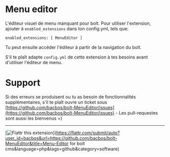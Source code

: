 Menu editor
===========

L'éditeur visuel de menu manquant pour bolt.
Pour utiliser l'extension, ajouter à `enabled_extensions` dans ton config.yml, tels que:

    enabled_extensions: [ MenuEditor ]

Tu peut ensuite accéder l'éditeur à partir de la navigation du bolt.

S'il te plaît adapte `config.yml` de cette extension à tes besoins avant d'utiliser l'éditeur de menu.


Support
=======
Si des erreurs se produisent ou tu as besoin de fonctionnalités supplémentaires, s'il te plaît ouvre un ticket sous [https://github.com/bacbos/bolt-MenuEditor/issues](https://github.com/bacbos/bolt-MenuEditor/issues) - Les pull-requestes sont aussi les bienvenus =)



***

[![Flattr this extension](http://api.flattr.com/button/flattr-badge-large.png)](https://flattr.com/submit/auto?user_id=bacbos&url=https://github.com/bacbos/bolt-MenuEditor&title=Menu-Editor for bolt cms&language=php&tags=github&category=software)


